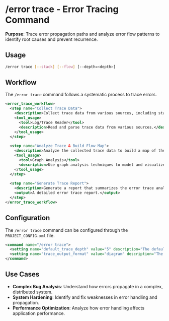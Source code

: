 # /error trace - Error Tracing Command

**Purpose**: Trace error propagation paths and analyze error flow patterns to identify root causes and prevent recurrence.

## Usage
```bash
/error trace [--stack] [--flow] [--depth=<depth>]
```

## Workflow

The `/error trace` command follows a systematic process to trace errors.

```xml
<error_trace_workflow>
  <step name="Collect Trace Data">
    <description>Collect trace data from various sources, including stack traces, application logs, and distributed tracing systems. The depth of the trace can be controlled with the `--depth` flag.</description>
    <tool_usage>
      <tool>Log/Trace Reader</tool>
      <description>Read and parse trace data from various sources.</description>
    </tool_usage>
  </step>
  
  <step name="Analyze Trace & Build Flow Map">
    <description>Analyze the collected trace data to build a map of the error flow through the system. This involves identifying the origin of the error and tracing its propagation path across different components and services.</description>
    <tool_usage>
      <tool>Graph Analysis</tool>
      <description>Use graph analysis techniques to model and visualize the error flow.</description>
    </tool_usage>
  </step>
  
  <step name="Generate Trace Report">
    <description>Generate a report that summarizes the error trace analysis. The report includes a visualization of the error flow, an identification of the root cause, and recommendations for preventing similar errors in the future.</description>
    <output>A detailed error trace report.</output>
  </step>
</error_trace_workflow>
```

## Configuration

The `/error trace` command can be configured through the `PROJECT_CONFIG.xml` file.

```xml
<command name="/error trace">
  <setting name="default_trace_depth" value="5" description="The default depth for error traces." />
  <setting name="trace_output_format" value="diagram" description="The default format for the trace report (e.g., 'diagram', 'json')." />
</command>
```

## Use Cases

*   **Complex Bug Analysis**: Understand how errors propagate in a complex, distributed system.
*   **System Hardening**: Identify and fix weaknesses in error handling and propagation.
*   **Performance Optimization**: Analyze how error handling affects application performance.